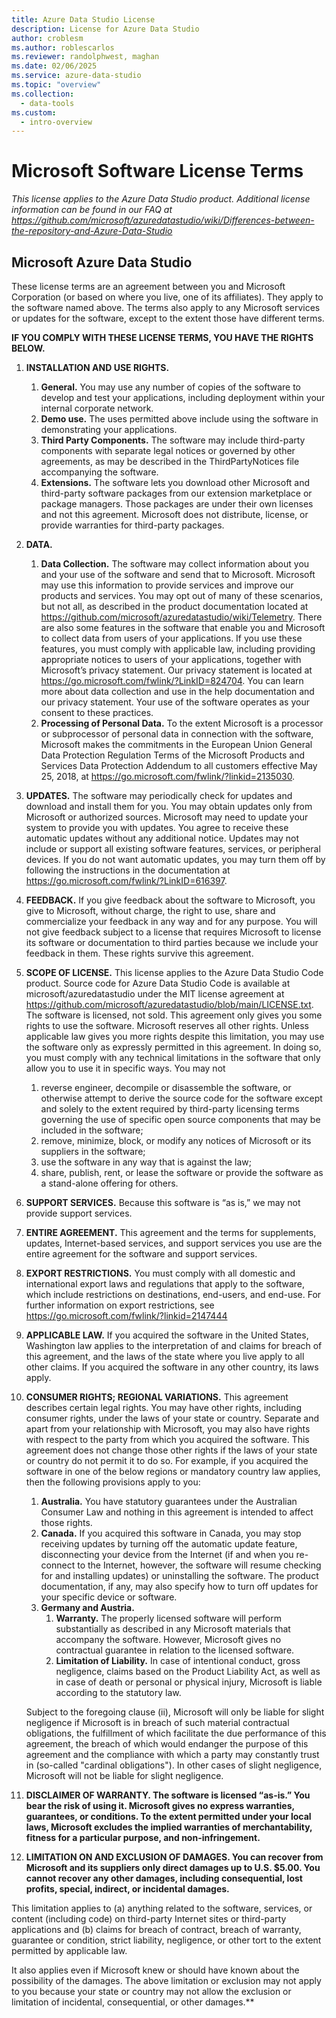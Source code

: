 ```yaml
---
title: Azure Data Studio License
description: License for Azure Data Studio
author: croblesm
ms.author: roblescarlos
ms.reviewer: randolphwest, maghan
ms.date: 02/06/2025
ms.service: azure-data-studio
ms.topic: "overview"
ms.collection:
  - data-tools
ms.custom:
  - intro-overview
---
```


# Microsoft Software License Terms

*This license applies to the Azure Data Studio product. Additional license information can be found in our FAQ at <https://github.com/microsoft/azuredatastudio/wiki/Differences-between-the-repository-and-Azure-Data-Studio>*

## Microsoft Azure Data Studio

These license terms are an agreement between you and Microsoft Corporation (or based on where you live, one of its affiliates). They apply to the software named above. The terms also apply to any Microsoft services or updates for the software, except to the extent those have different terms.

**IF YOU COMPLY WITH THESE LICENSE TERMS, YOU HAVE THE RIGHTS BELOW.**

1. **INSTALLATION AND USE RIGHTS.**
    1. **General.** You may use any number of copies of the software to develop and test your applications, including deployment within your internal corporate network.
    1. **Demo use.** The uses permitted above include using the software in demonstrating your applications.
    1. **Third Party Components.** The software may include third-party components with separate legal notices or governed by other agreements, as may be described in the ThirdPartyNotices file accompanying the software.
    1. **Extensions.** The software lets you download other Microsoft and third-party software packages from our extension marketplace or package managers. Those packages are under their own licenses and not this agreement. Microsoft does not distribute, license, or provide warranties for third-party packages.

1. **DATA.**
    1. **Data Collection.** The software may collect information about you and your use of the software and send that to Microsoft. Microsoft may use this information to provide services and improve our products and services. You may opt out of many of these scenarios, but not all, as described in the product documentation located at <https://github.com/microsoft/azuredatastudio/wiki/Telemetry>. There are also some features in the software that enable you and Microsoft to collect data from users of your applications. If you use these features, you must comply with applicable law, including providing appropriate notices to users of your applications, together with Microsoft’s privacy statement. Our privacy statement is located at <https://go.microsoft.com/fwlink/?LinkID=824704>. You can learn more about data collection and use in the help documentation and our privacy statement. Your use of the software operates as your consent to these practices.
    1. **Processing of Personal Data.** To the extent Microsoft is a processor or subprocessor of personal data in connection with the software, Microsoft makes the commitments in the European Union General Data Protection Regulation Terms of the Microsoft Products and Services Data Protection Addendum to all customers effective May 25, 2018, at <https://go.microsoft.com/fwlink/?linkid=2135030>.

1. **UPDATES.** The software may periodically check for updates and download and install them for you. You may obtain updates only from Microsoft or authorized sources. Microsoft may need to update your system to provide you with updates. You agree to receive these automatic updates without any additional notice. Updates may not include or support all existing software features, services, or peripheral devices. If you do not want automatic updates, you may turn them off by following the instructions in the documentation at <https://go.microsoft.com/fwlink/?LinkID=616397>.

1. **FEEDBACK.** If you give feedback about the software to Microsoft, you give to Microsoft, without charge, the right to use, share and commercialize your feedback in any way and for any purpose. You will not give feedback subject to a license that requires Microsoft to license its software or documentation to third parties because we include your feedback in them. These rights survive this agreement.

1. **SCOPE OF LICENSE.** This license applies to the Azure Data Studio Code product. Source code for Azure Data Studio Code is available at microsoft/azuredatastudio under the MIT license agreement at <https://github.com/microsoft/azuredatastudio/blob/main/LICENSE.txt>. The software is licensed, not sold. This agreement only gives you some rights to use the software. Microsoft reserves all other rights. Unless applicable law gives you more rights despite this limitation, you may use the software only as expressly permitted in this agreement. In doing so, you must comply with any technical limitations in the software that only allow you to use it in specific ways. You may not
    1. reverse engineer, decompile or disassemble the software, or otherwise attempt to derive the source code for the software except and solely to the extent required by third-party licensing terms governing the use of specific open source components that may be included in the software;
    1. remove, minimize, block, or modify any notices of Microsoft or its suppliers in the software;
    1. use the software in any way that is against the law;
    1. share, publish, rent, or lease the software or provide the software as a stand-alone offering for others.

1. **SUPPORT SERVICES.** Because this software is “as is,” we may not provide support services.

1. **ENTIRE AGREEMENT.** This agreement and the terms for supplements, updates, Internet-based services, and support services you use are the entire agreement for the software and support services.

1. **EXPORT RESTRICTIONS.** You must comply with all domestic and international export laws and regulations that apply to the software, which include restrictions on destinations, end-users, and end-use. For further information on export restrictions, see <https://go.microsoft.com/fwlink/?linkid=2147444>

1. **APPLICABLE LAW.** If you acquired the software in the United States, Washington law applies to the interpretation of and claims for breach of this agreement, and the laws of the state where you live apply to all other claims. If you acquired the software in any other country, its laws apply.

1. **CONSUMER RIGHTS; REGIONAL VARIATIONS.** This agreement describes certain legal rights. You may have other rights, including consumer rights, under the laws of your state or country. Separate and apart from your relationship with Microsoft, you may also have rights with respect to the party from which you acquired the software. This agreement does not change those other rights if the laws of your state or country do not permit it to do so. For example, if you acquired the software in one of the below regions or mandatory country law applies, then the following provisions apply to you:
    1. **Australia.** You have statutory guarantees under the Australian Consumer Law and nothing in this agreement is intended to affect those rights.
    1. **Canada.** If you acquired this software in Canada, you may stop receiving updates by turning off the automatic update feature, disconnecting your device from the Internet (if and when you re-connect to the Internet, however, the software will resume checking for and installing updates) or uninstalling the software. The product documentation, if any, may also specify how to turn off updates for your specific device or software.
    1. **Germany and Austria.**
        1. **Warranty.** The properly licensed software will perform substantially as described in any Microsoft materials that accompany the software. However, Microsoft gives no contractual guarantee in relation to the licensed software.
        1. **Limitation of Liability.** In case of intentional conduct, gross negligence, claims based on the Product Liability Act, as well as in case of death or personal or physical injury, Microsoft is liable according to the statutory law.

   Subject to the foregoing clause (ii), Microsoft will only be liable for slight negligence if Microsoft is in breach of such material contractual obligations, the fulfillment of which facilitate the due performance of this agreement, the breach of which would endanger the purpose of this agreement and the compliance with which a party may constantly trust in (so-called "cardinal obligations"). In other cases of slight negligence, Microsoft will not be liable for slight negligence.

1. **DISCLAIMER OF WARRANTY. The software is licensed “as-is.” You bear the risk of using it. Microsoft gives no express warranties, guarantees, or conditions. To the extent permitted under your local laws, Microsoft excludes the implied warranties of merchantability, fitness for a particular purpose, and non-infringement.**

1. **LIMITATION ON AND EXCLUSION OF DAMAGES. You can recover from Microsoft and its suppliers only direct damages up to U.S. $5.00. You cannot recover any other damages, including consequential, lost profits, special, indirect, or incidental damages.**

This limitation applies to (a) anything related to the software, services, or content (including code) on third-party Internet sites or third-party applications and (b) claims for breach of contract, breach of warranty, guarantee or condition, strict liability, negligence, or other tort to the extent permitted by applicable law.

It also applies even if Microsoft knew or should have known about the possibility of the damages. The above limitation or exclusion may not apply to you because your state or country may not allow the exclusion or limitation of incidental, consequential, or other damages.**
